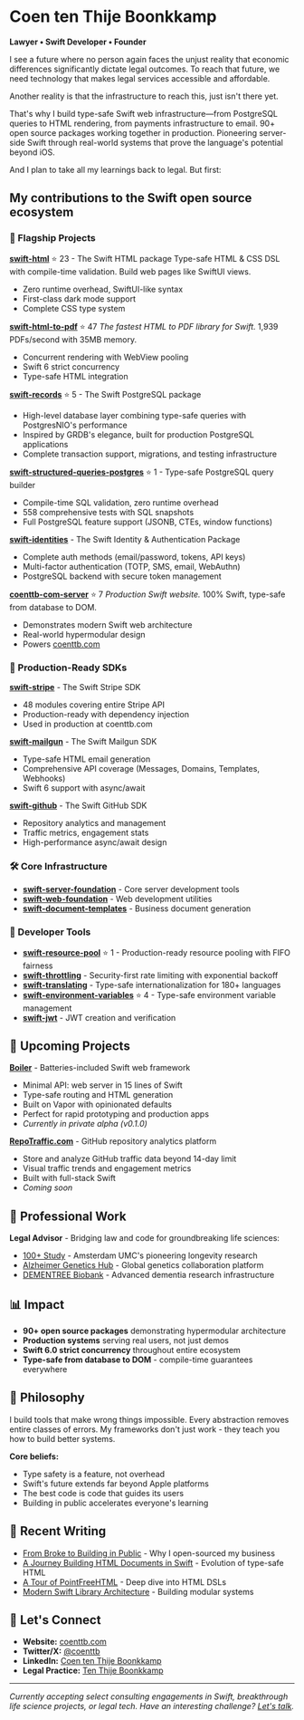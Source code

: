 # Coen ten Thije Boonkkamp

**Lawyer • Swift Developer • Founder**

I see a future where no person again faces the unjust reality that economic differences significantly dictate legal outcomes. To reach that future, we need technology that makes legal services accessible and affordable.  

Another reality is that the infrastructure to reach this, just isn't there yet.

That's why I build type-safe Swift web infrastructure—from PostgreSQL queries to HTML rendering, from payments infrastructure to email. 90+ open source packages working together in production. Pioneering server-side Swift through real-world systems that prove the language's potential beyond iOS.

And I plan to take all my learnings back to legal. But first:

## My contributions to the Swift open source ecosystem

### 🎯 Flagship Projects

**[swift-html](https://github.com/coenttb/swift-html)** ⭐ 23 - The Swift HTML package
Type-safe HTML & CSS DSL with compile-time validation. Build web pages like SwiftUI views.
- Zero runtime overhead, SwiftUI-like syntax
- First-class dark mode support
- Complete CSS type system

**[swift-html-to-pdf](https://github.com/coenttb/swift-html-to-pdf)** ⭐ 47
*The fastest HTML to PDF library for Swift.* 1,939 PDFs/second with 35MB memory.
- Concurrent rendering with WebView pooling
- Swift 6 strict concurrency
- Type-safe HTML integration

**[swift-records](https://github.com/coenttb/swift-records)** ⭐ 5 - The Swift PostgreSQL package
- High-level database layer combining type-safe queries with PostgresNIO's performance
- Inspired by GRDB's elegance, built for production PostgreSQL applications
- Complete transaction support, migrations, and testing infrastructure

**[swift-structured-queries-postgres](https://github.com/coenttb/swift-structured-queries-postgres)** ⭐ 1 - Type-safe PostgreSQL query builder
- Compile-time SQL validation, zero runtime overhead
- 558 comprehensive tests with SQL snapshots
- Full PostgreSQL feature support (JSONB, CTEs, window functions)

**[swift-identities](https://github.com/coenttb/swift-identities)** - The Swift Identity & Authentication Package
- Complete auth methods (email/password, tokens, API keys)
- Multi-factor authentication (TOTP, SMS, email, WebAuthn)
- PostgreSQL backend with secure token management

**[coenttb-com-server](https://github.com/coenttb/coenttb-com-server)** ⭐ 7
*Production Swift website.* 100% Swift, type-safe from database to DOM.
- Demonstrates modern Swift web architecture
- Real-world hypermodular design
- Powers [coenttb.com](https://coenttb.com)

### 🔌 Production-Ready SDKs

**[swift-stripe](https://github.com/coenttb/swift-stripe)** - The Swift Stripe SDK
- 48 modules covering entire Stripe API
- Production-ready with dependency injection
- Used in production at coenttb.com

**[swift-mailgun](https://github.com/coenttb/swift-mailgun)** - The Swift Mailgun SDK
- Type-safe HTML email generation
- Comprehensive API coverage (Messages, Domains, Templates, Webhooks)
- Swift 6 support with async/await

**[swift-github](https://github.com/coenttb/swift-github)** - The Swift GitHub SDK
- Repository analytics and management
- Traffic metrics, engagement stats
- High-performance async/await design

### 🛠 Core Infrastructure
- [**swift-server-foundation**](https://github.com/coenttb/swift-server-foundation) - Core server development tools
- [**swift-web-foundation**](https://github.com/coenttb/swift-web-foundation) - Web development utilities
- [**swift-document-templates**](https://github.com/coenttb/swift-document-templates) - Business document generation

### 🔧 Developer Tools
- [**swift-resource-pool**](https://github.com/coenttb/swift-resource-pool) ⭐ 1 - Production-ready resource pooling with FIFO fairness
- [**swift-throttling**](https://github.com/coenttb/swift-throttling) - Security-first rate limiting with exponential backoff
- [**swift-translating**](https://github.com/coenttb/swift-translating) - Type-safe internationalization for 180+ languages
- [**swift-environment-variables**](https://github.com/coenttb/swift-environment-variables) ⭐ 4 - Type-safe environment variable management
- [**swift-jwt**](https://github.com/coenttb/swift-jwt) - JWT creation and verification

## 🔮 Upcoming Projects

**[Boiler](https://github.com/coenttb/boiler)** - Batteries-included Swift web framework
- Minimal API: web server in 15 lines of Swift
- Type-safe routing and HTML generation
- Built on Vapor with opinionated defaults
- Perfect for rapid prototyping and production apps
- *Currently in private alpha (v0.1.0)*

**[RepoTraffic.com](https://github.com/coenttb/repotraffic-com)** - GitHub repository analytics platform
- Store and analyze GitHub traffic data beyond 14-day limit
- Visual traffic trends and engagement metrics
- Built with full-stack Swift
- *Coming soon*

## 💼 Professional Work

**Legal Advisor** - Bridging law and code for groundbreaking life sciences:
- [100+ Study](https://100plus.nl) - Amsterdam UMC's pioneering longevity research
- [Alzheimer Genetics Hub](https://alzheimergenetics.org) - Global genetics collaboration platform
- [DEMENTREE Biobank](https://www.alzheimercentrum.nl/wetenschap/lopend-onderzoek/biobank-dementree/) - Advanced dementia research infrastructure

## 📊 Impact

- **90+ open source packages** demonstrating hypermodular architecture
- **Production systems** serving real users, not just demos
- **Swift 6.0 strict concurrency** throughout entire ecosystem
- **Type-safe from database to DOM** - compile-time guarantees everywhere

## 🎯 Philosophy

I build tools that make wrong things impossible. Every abstraction removes entire classes of errors. My frameworks don't just work - they teach you how to build better systems.

**Core beliefs:**
- Type safety is a feature, not overhead
- Swift's future extends far beyond Apple platforms
- The best code is code that guides its users
- Building in public accelerates everyone's learning

## 📝 Recent Writing

- [From Broke to Building in Public](https://www.coenttb.com/blog/1-from-broke-to-building-in-public-open-sourcing-coenttb-com) - Why I open-sourced my business
- [A Journey Building HTML Documents in Swift](https://www.coenttb.com/blog/2-a-journey-building-html-documents-in-swift) - Evolution of type-safe HTML
- [A Tour of PointFreeHTML](https://www.coenttb.com/blog/3-a-tour-of-pointfreehtml) - Deep dive into HTML DSLs
- [Modern Swift Library Architecture](https://www.coenttb.com/blog/4-modern-swift-library-architecture-1-the-swift-package) - Building modular systems

## 🤝 Let's Connect

- **Website:** [coenttb.com](https://coenttb.com)
- **Twitter/X:** [@coenttb](https://x.com/coenttb)
- **LinkedIn:** [Coen ten Thije Boonkkamp](https://www.linkedin.com/in/tenthijeboonkkamp)
- **Legal Practice:** [Ten Thije Boonkkamp](https://tenthijeboonkkamp.nl)

---

*Currently accepting select consulting engagements in Swift, breakthrough life science projects, or legal tech. Have an interesting challenge? [Let's talk](https://coenttb.com/contact).*
